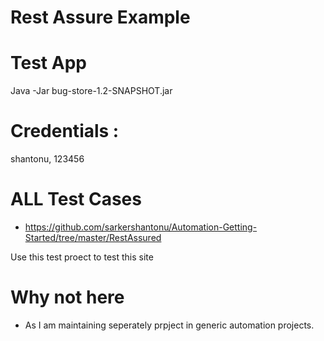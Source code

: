 # Rest Assure Example 

# Test App
Java -Jar bug-store-1.2-SNAPSHOT.jar 

# Credentials : 
shantonu, 123456

# ALL Test Cases
- https://github.com/sarkershantonu/Automation-Getting-Started/tree/master/RestAssured

Use this test proect to test this site

# Why not here
- As I am maintaining seperately prpject in generic automation projects. 
